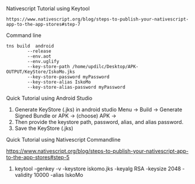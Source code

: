 Nativescript Tutorial using Keytool
```
https://www.nativescript.org/blog/steps-to-publish-your-nativescript-app-to-the-app-stores#step-7
```

Command line
```
tns build  android 
		--release 
		--env.aot 
		--env.uglify 
		--key-store-path /home/updilc/Desktop/APK-OUTPUT/KeyStore/IskoMo.jks 
		--key-store-password myPassword
		--key-store-alias IskoMo 
		--key-store-alias-password myPassword
```
Quick Tutorial using Android Studio

1. Generate KeyStore (.jks) in android studio
   Menu -> Build -> Generate Signed Bundle or APK -> (choose) APK ->
2. Then provide the keystore path, password, alias, and alias password.
3. Save the KeyStore (.jks)

Quick Tutorial using Nativescript Commandline

https://www.nativescript.org/blog/steps-to-publish-your-nativescript-app-to-the-app-stores#step-5

1. keytool -genkey -v -keystore iskomo.jks -keyalg RSA -keysize 2048 -validity 10000 -alias IskoMo

